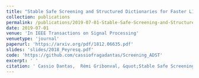 ```yaml
---
title: "Stable Safe Screening and Structured Dictionaries for Faster L1 Regularization"
collection: publications
permalink: /publications/2019-07-01-Stable-Safe-Screening-and-Structured-Dictionaries-for-Faster-L1-Regularization
date: 2019-07-01
venue: 'In IEEE Transactions on Signal Processing'
venuetype: 'journal'
paperurl: 'https://arxiv.org/pdf/1812.06635.pdf'
slides: 'slides/2018_Peyresq.pdf'
code: 'https://github.com/cassiofragadantas/Screening_ADST'
excerpt: ' '
citation: ' Cassio Dantas,  Rémi Gribonval, &quot;Stable Safe Screening and Structured Dictionaries for Faster L1 Regularization.&quot; In IEEE Transactions on Signal Processing, 2019.'
---
```

